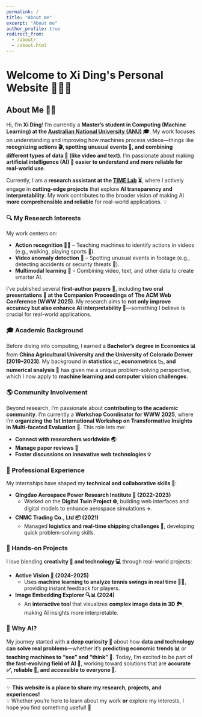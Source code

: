 ```yaml
---
permalink: /
title: "About me"
excerpt: "About me"
author_profile: true
redirect_from: 
  - /about/
  - /about.html
---
```

# Welcome to Xi Ding's Personal Website 👋👋👋

## About Me 🏄‍♂️
Hi, I’m **Xi Ding**! I’m currently a **Master’s student in Computing (Machine Learning) at the [Australian National University (ANU)](https://www.anu.edu.au) 🎓**. My work focuses on understanding and improving how machines process videos—things like **recognizing actions 🎬, spotting unusual events 🚨, and combining different types of data 🔄 (like video and text)**. I’m passionate about making **artificial intelligence (AI) 🤖 easier to understand and more reliable for real-world use**. 

Currently, I am a **research assistant at the [TIME Lab](https://time.anu.edu.au/) ⏳**, where I actively engage in **cutting-edge projects** that explore **AI transparency and interpretability**. My work contributes to the broader vision of making AI **more comprehensible and reliable** for real-world applications. 💡

### 🔍 My Research Interests
My work centers on:
- **Action recognition 🏃‍♂️** – Teaching machines to identify actions in videos (e.g., walking, playing sports 🏀).
- **Video anomaly detection 🔎** – Spotting unusual events in footage (e.g., detecting accidents or security threats 🚧).
- **Multimodal learning 🧠** – Combining video, text, and other data to create smarter AI.

I’ve published several **first-author papers 📄**, including **two oral presentations 🎤 at the Companion Proceedings of The ACM Web Conference (WWW 2025)**. My research aims to **not only improve accuracy but also enhance AI interpretability 🧐**—something I believe is crucial for real-world applications.

### 🎓 Academic Background
Before diving into computing, I earned a **Bachelor’s degree in Economics 📊** from **China Agricultural University and the University of Colorado Denver (2019–2023)**. My background in **statistics 📈, econometrics 📉, and numerical analysis 🔢** has given me a unique problem-solving perspective, which I now apply to **machine learning and computer vision challenges**. 

### 🌎 Community Involvement 
Beyond research, I’m passionate about **contributing to the academic community**. I’m currently a **Workshop Coordinator for WWW 2025**, where I’m **organizing the 1st International Workshop on Transformative Insights in Multi-faceted Evaluation 🔬**. This role lets me:
- **Connect with researchers worldwide 🌏** 
- **Manage paper reviews 📝**
- **Foster discussions on innovative web technologies 💡**

### 💼 Professional Experience
My internships have shaped my **technical and collaborative skills 🤝**:
- **Qingdao Aerospace Power Research Institute 🚀 (2022–2023)**  
  - Worked on the **Digital Twin Project 🌐**, building web interfaces and digital models to enhance aerospace simulations ✈️.
- **CNMC Trading Co., Ltd 📦 (2021)**  
  - Managed **logistics and real-time shipping challenges 🚢**, developing quick problem-solving skills.

### 🚀 Hands-on Projects
I love blending **creativity 🎨 and technology 💻** through real-world projects:
- **Active Vision 🎾 (2024–2025)**  
  - Uses **machine learning to analyze tennis swings in real time 🎥🏸**, providing instant feedback for players.
- **Image Embedding Explorer 🔍📊 (2024)**  
  - An **interactive tool** that visualizes **complex image data in 3D 🏞️**, making AI insights more interpretable.

### 📢 Why AI?  
My journey started with **a deep curiosity 🤔** about how **data and technology can solve real problems**—whether it’s **predicting economic trends 📊** or **teaching machines to “see” and “think” 🧠**. Today, I’m excited to be part of **the fast-evolving field of AI 🚀**, working toward solutions that are **accurate ✅, reliable 🔐, and accessible to everyone 💌**.

---
✨ **This website is a place to share my research, projects, and experiences!**  
💡 Whether you’re here to learn about my work **or** explore my interests, I hope you find something useful! 🚀  
